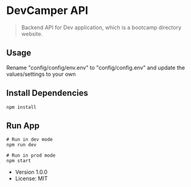 # DevCamper API

> Backend API for Dev application, which is a bootcamp directory website.

## Usage

Rename "config/config/env.env" to "config/config.env" and update the values/settings to your own

## Install Dependencies
```
npm install
```

## Run App
```
# Run in dev mode
npm run dev

# Run in prod mode
npm start
```

- Version 1.0.0
- License: MIT